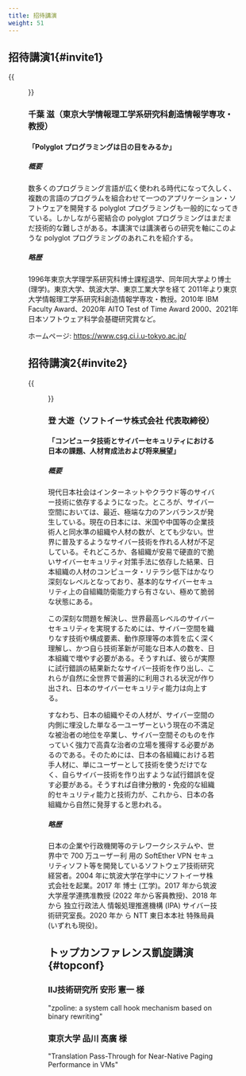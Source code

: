 ```yaml
---
title: 招待講演
weight: 51
---
```


## 招待講演1{#invite1}
{{<figure src="img/chiba.jpg" width="180px" height="180px">}}

### 千葉 滋（東京大学情報理工学系研究科創造情報学専攻・教授）
#### 「Polyglot プログラミングは日の目をみるか」

##### 概要

数多くのプログラミング言語が広く使われる時代になって久しく、複数の言語のプログラムを組合わせて一つのアプリケーション・ソフトウェアを開発する polyglot プログラミングも一般的になってきている。しかしながら密結合の polyglot プログラミングはまだまだ技術的な難しさがある。本講演では講演者らの研究を軸にこのような polyglot プログラミングのあれこれを紹介する。

##### 略歴

1996年東京大学理学系研究科博士課程退学、同年同大学より博士(理学)。東京大学、筑波大学、東京工業大学を経て 2011年より東京大学情報理工学系研究科創造情報学専攻・教授。2010年 IBM Faculty Award、2020年 AITO Test of Time Award 2000、2021年日本ソフトウェア科学会基礎研究賞など。

ホームページ: https://www.csg.ci.i.u-tokyo.ac.jp/


## 招待講演2{#invite2}

{{<figure src="img/nobori.jpg" width="180px" height="180px">}}

### 登 大遊（ソフトイーサ株式会社 代表取締役）

#### 「コンピュータ技術とサイバーセキュリティにおける日本の課題、人材育成法および将来展望」

##### 概要

現代日本社会はインターネットやクラウド等のサイバー技術に依存するようになった。ところが、サイバー空間においては、最近、極端な力のアンバランスが発生している。現在の日本には、米国や中国等の企業技術人と同水準の組織や人材の数が、とても少ない。世界に普及するようなサイバー技術を作れる人材が不足している。それどころか、各組織が安易で硬直的で脆いサイバーセキュリティ対策手法に依存した結果、日本組織の人材のコンピュータ・リテラシ低下はかなり深刻なレベルとなっており、基本的なサイバーセキュリティ上の自組織防衛能力すら有さない、極めて脆弱な状態にある。

この深刻な問題を解決し、世界最高レベルのサイバーセキュリティを実現するためには、サイバー空間を織りなす技術や構成要素、動作原理等の本質を広く深く理解し、かつ自ら技術革新が可能な日本人の数を、日本組織で増やす必要がある。そうすれば、彼らが実際に試行錯誤の結果新たなサイバー技術を作り出し、これらが自然に全世界で普遍的に利用される状況が作り出され、日本のサイバーセキュリティ能力は向上する。

すなわち、日本の組織やその人材が、サイバー空間の内側に埋没した単なる一ユーザーという現在の不満足な被治者の地位を卒業し、サイバー空間そのものを作っていく強力で高貴な治者の立場を獲得する必要があるのである。そのためには、日本の各組織における若手人材に、単にユーザーとして技術を使うだけでなく、自らサイバー技術を作り出すような試行錯誤を促す必要がある。そうすれば自律分散的・免疫的な組織的セキュリティ能力と技術力が、これから、日本の各組織から自然に発芽すると思われる。

##### 略歴

日本の企業や行政機関等のテレワークシステムや、世界中で 700 万ユーザー利
用の SoftEther VPN セキュリティソフト等を開発しているソフトウェア技術研究
経営者。2004 年に筑波大学在学中にソフトイーサ株式会社を起業。2017 年 博士
(工学)。2017 年から筑波大学産学連携准教授 (2022 年から客員教授)、2018 年
から 独立行政法人 情報処理推進機構 (IPA) サイバー技術研究室長。2020 年か
ら NTT 東日本本社 特殊局員 (いずれも現役)。


## トップカンファレンス凱旋講演{#topconf}

### IIJ技術研究所 安形 憲一 様

"zpoline: a system call hook mechanism based on binary rewriting"

### 東京大学 品川 高廣 様

"Translation Pass-Through for Near-Native Paging Performance in VMs"
